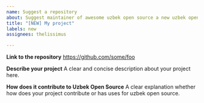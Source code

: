 ```yaml
---
name: Suggest a repository
about: Suggest maintainer of awesome uzbek open source a new uzbek open source project.
title: "[NEW] My project"
labels: new
assignees: thelissimus

---
```


**Link to the repository**
https://github.com/some/foo

**Describe your project**
A clear and concise description about your project here.

**How does it contribute to Uzbek Open Source**
A clear explanation whether how does your project contribute or has uses for uzbek open source.
